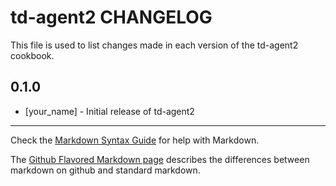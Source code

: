# td-agent2 CHANGELOG

This file is used to list changes made in each version of the td-agent2 cookbook.

## 0.1.0
- [your_name] - Initial release of td-agent2

- - -
Check the [Markdown Syntax Guide](http://daringfireball.net/projects/markdown/syntax) for help with Markdown.

The [Github Flavored Markdown page](http://github.github.com/github-flavored-markdown/) describes the differences between markdown on github and standard markdown.
